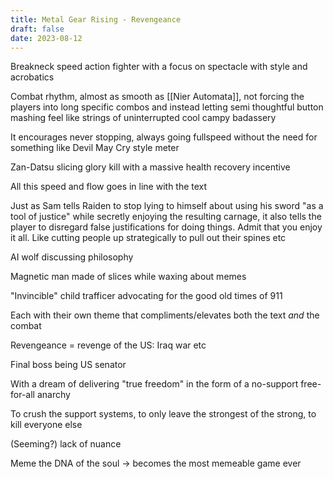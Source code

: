 ```yaml
---
title: Metal Gear Rising - Revengeance
draft: false
date: 2023-08-12
---
```


Breakneck speed action fighter with a focus on spectacle with style and acrobatics

Combat rhythm, almost as smooth as [[Nier Automata]], not forcing the players into long specific combos and instead letting semi thoughtful button mashing feel like strings of uninterrupted cool campy badassery

It encourages never stopping, always going fullspeed without the need for something like Devil May Cry style meter

Zan-Datsu slicing glory kill with a massive health recovery incentive

All this speed and flow goes in line with the text

Just as Sam tells Raiden to stop lying to himself about using his sword "as a tool of justice" while secretly enjoying the resulting carnage, it also tells the player to disregard false justifications for doing things. Admit that you enjoy it all. Like cutting people up strategically to pull out their spines etc

AI wolf discussing philosophy

Magnetic man made of slices while waxing about memes

"Invincible" child trafficer advocating for the good old times of 911

Each with their own theme that compliments/elevates both the text *and* the combat 

Revengeance = revenge of the US: Iraq war etc

Final boss being US senator

With a dream of delivering "true freedom" in the form of a no-support free-for-all anarchy

To crush the support systems, to only leave the strongest of the strong, to kill everyone else

(Seeming?) lack of nuance

Meme the DNA of the soul -> becomes the most memeable game ever